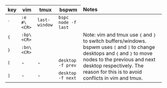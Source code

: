 | key               | vim          | tmux          | bspwm                <td>**Notes**
|-------------------|--------------|---------------|------------------
| <kbd>\`</kbd>     | `:e #\<CR>`  | `last-window` | `bspc node -f last`  <td>
| <kbd>{</kbd>      | `:bp\<CR>`   |               |                      <td rowspan=4>Note: vim and tmux use <kbd>{</kbd> and <kbd>}</kbd> to switch buffers/windows. bspwm uses <kbd>[</kbd> and <kbd>]</kbd> to change desktops and <kbd>{</kbd> and <kbd>}</kbd> to move nodes to the previous and next desktop respectively. The reason for this is to avoid conflicts in vim and tmux.
| <kbd>}</kbd>      | `:bn\<CR>`   |               |                            
| <kbd>[</kbd>      | -            | -             | `desktop -f prev`
| <kbd>]</kbd>      | -            | -             | `desktop -f next`

